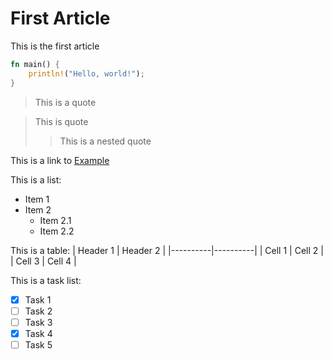 # First Article

This is the first article

```rust
fn main() {
    println!("Hello, world!");
}
```

> This is a quote

> This is quote
> > This is a nested quote

This is a link to [Example](https://example.com)

This is a list:
- Item 1
- Item 2
    - Item 2.1
    - Item 2.2

This is a table:
| Header 1 | Header 2 |
|----------|----------|
| Cell 1   | Cell 2   |
| Cell 3   | Cell 4   |

This is a task list:
- [x] Task 1
- [ ] Task 2
- [ ] Task 3
- [x] Task 4
- [ ] Task 5
